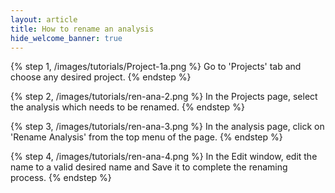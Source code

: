 ```yaml
---
layout: article
title: How to rename an analysis
hide_welcome_banner: true
---
```


{% step 1, /images/tutorials/Project-1a.png %}
Go to 'Projects' tab and choose any desired project.
{% endstep %}

{% step 2, /images/tutorials/ren-ana-2.png %}
In the Projects page, select the analysis which needs to be renamed.
{% endstep %}

{% step 3, /images/tutorials/ren-ana-3.png %}
In the analysis page, click on 'Rename Analysis' from the top menu of the page.
{% endstep %}

{% step 4, /images/tutorials/ren-ana-4.png %}
In the Edit window, edit the name to a valid desired name and Save it to complete the renaming process.
{% endstep %}